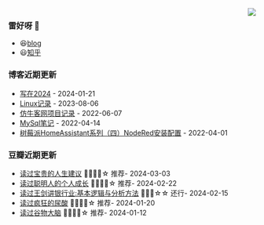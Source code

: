 <img align="right" src="https://github-readme-stats.vercel.app/api?username=chenwingsing&show_icons=true&icon_color=CE1D2D&text_color=718096&bg_color=ffffff&hide_title=true" />

### 雷好呀 👋

- 😆[blog](https://chenwingsing.github.io/)
- 😃[知乎](https://www.zhihu.com/people/chen-yong-cheng-46)

### 博客近期更新
<!-- START_SECTION:blog -->
* <a href='https://chenwingsing.github.io/2024/01/21/%E5%86%99%E5%9C%A82024/' target='_blank'>写在2024</a> - 2024-01-21
* <a href='https://chenwingsing.github.io/2023/08/06/Linux%E8%AE%B0%E5%BD%95/' target='_blank'>Linux记录</a> - 2023-08-06
* <a href='https://chenwingsing.github.io/2022/06/07/%E4%BB%BF%E7%89%9B%E5%AE%A2%E7%BD%91%E9%A1%B9%E7%9B%AE%E8%AE%B0%E5%BD%95/' target='_blank'>仿牛客网项目记录</a> - 2022-06-07
* <a href='https://chenwingsing.github.io/2022/04/14/MySql%E7%AC%94%E8%AE%B0/' target='_blank'>MySql笔记</a> - 2022-04-14
* <a href='https://chenwingsing.github.io/2022/04/01/%E6%A0%91%E8%8E%93%E6%B4%BEHomeAssistant%E7%B3%BB%E5%88%97%EF%BC%88%E5%9B%9B%EF%BC%89NodeRed%E5%AE%89%E8%A3%85%E9%85%8D%E7%BD%AE/' target='_blank'>树莓派HomeAssistant系列（四）NodeRed安装配置</a> - 2022-04-01
<!-- END_SECTION:blog -->

### 豆瓣近期更新
<!-- START_SECTION:douban -->
* <a href='https://book.douban.com/subject/36530548/' target='_blank'>读过宝贵的人生建议</a> 🌟🌟🌟🌟☆ 推荐- 2024-03-03
* <a href='https://book.douban.com/subject/36018994/' target='_blank'>读过聪明人的个人成长</a> 🌟🌟🌟🌟☆ 推荐- 2024-02-22
* <a href='https://book.douban.com/subject/35582233/' target='_blank'>读过王剑讲银行业:基本逻辑与分析方法</a> 🌟🌟🌟☆☆ 还行- 2024-02-15
* <a href='https://book.douban.com/subject/36591951/' target='_blank'>读过疯狂的尿酸</a> 🌟🌟🌟🌟☆ 推荐- 2024-01-20
* <a href='https://book.douban.com/subject/26377453/' target='_blank'>读过谷物大脑</a> 🌟🌟🌟🌟☆ 推荐- 2024-01-12
<!-- END_SECTION:douban -->

<!--
**chenwingsing/chenwingsing** is a ✨ _special_ ✨ repository because its `README.md` (this file) appears on your GitHub profile.

Here are some ideas to get you started:

- 🔭 I’m currently working on ...
- 🌱 I’m currently learning ...
- 👯 I’m looking to collaborate on ...
- 🤔 I’m looking for help with ...
- 💬 Ask me about ...
- 📫 How to reach me: ...
- 😄 Pronouns: ...
- ⚡ Fun fact: ...
-->
